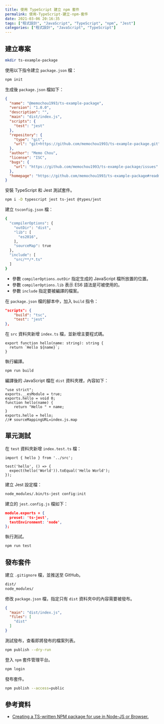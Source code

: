 ```yaml
---
title: 使用 TypeScript 建立 npm 套件
permalink: 使用-TypeScript-建立-npm-套件
date: 2021-03-06 20:16:35
tags: ["程式設計", "JavaScript", "TypeScript", "npm", "Jest"]
categories: ["程式設計", "JavaScript", "TypeScript"]
---
```


## 建立專案

```BASH
mkdir ts-example-package
```

使用以下指令建立 `package.json` 檔：

```BASH
npm init
```

生成後 `package.json` 檔如下：

```JSON
{
  "name": "@memochou1993/ts-example-package",
  "version": "1.0.0",
  "description": "",
  "main": "dist/index.js",
  "scripts": {
    "test": "jest"
  },
  "repository": {
    "type": "git",
    "url": "git+https://github.com/memochou1993/ts-example-package.git"
  },
  "author": "Memo Chou",
  "license": "ISC",
  "bugs": {
    "url": "https://github.com/memochou1993/ts-example-package/issues"
  },
  "homepage": "https://github.com/memochou1993/ts-example-package#readme"
}
```

安裝 TypeScript 和 Jest 測試套件。

```BASH
npm i -D typescript jest ts-jest @types/jest
```

建立 `tsconfig.json` 檔：

```BASH
{
  "compilerOptions": {
    "outDir": "dist",
    "lib": [
      "es2016",
    ],
    "sourceMap": true
  },
  "include": [
    "src/**/*.ts"
  ]
}
```

- 參數 `compilerOptions.outDir` 指定生成的 JavaScript 檔所放置的位置。
- 參數 `compilerOptions.lib` 表示 ES6 語法是可被使用的。
- 參數 `include` 指定要被編譯的檔案。

在 `package.json` 檔的腳本中，加入 `build` 指令：

```JSON
"scripts": {
    "build": "tsc",
    "test": "jest"
},
```

在 `src` 資料夾新增 `index.ts` 檔，並新增主要程式碼。

```TS
export function hello(name: string): string {
  return `Hello ${name}`;
}
```

執行編譯。

```BASH
npm run build
```

編譯後的 JavaScript 檔在 `dist` 資料夾裡，內容如下：

```JS
"use strict";
exports.__esModule = true;
exports.hello = void 0;
function hello(name) {
    return "Hello " + name;
}
exports.hello = hello;
//# sourceMappingURL=index.js.map
```

## 單元測試

在 `test` 資料夾新增 `index.test.ts` 檔：

```TS
import { hello } from '../src';

test('hello', () => {
  expect(hello('World')).toEqual('Hello World');
});
```

建立 Jest 設定檔：

```BASH
node_modules/.bin/ts-jest config:init
```

建立的 `jest.config.js` 檔如下：

```JSON
module.exports = {
  preset: 'ts-jest',
  testEnvironment: 'node',
};
```

執行測試。

```BASH
npm run test 
```

## 發布套件

建立 `.gitignore` 檔，並推送至 GitHub。

```BASH
dist/
node_modules/
```

修改 `package.json` 檔，指定只有 `dist` 資料夾中的內容需要被發布。

```JSON
{
  "main": "dist/index.js",
  "files": [
    "dist"
  ]
}
```

測試發布，查看即將發布的檔案列表。

```BASH
npm publish --dry-run
```

登入 `npm` 套件管理平台。

```BASH
npm login
```

發布套件。

```BASH
npm publish --access=public
```

## 參考資料

- [Creating a TS-written NPM package for use in Node-JS or Browser.](https://dev.to/charperbonaroo/creating-a-ts-written-npm-package-for-use-in-node-js-or-browser-5gm3)
